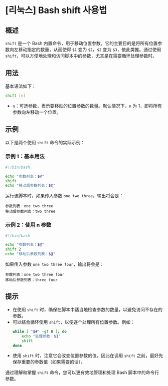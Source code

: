 # [리눅스] Bash shift 사용법

## 概述
`shift` 是一个 Bash 内置命令，用于移动位置参数。它的主要目的是将所有位置参数向左移动指定的数量，从而使得 `$1` 变为 `$2`，`$2` 变为 `$3`，依此类推。通过使用 `shift`，可以方便地处理和访问脚本中的参数，尤其是在需要循环处理参数时。

## 用法
基本语法如下：
```bash
shift [n]
```
- `n`：可选参数，表示要移动的位置参数的数量。默认情况下，`n` 为 1，即将所有参数向左移动一个位置。

## 示例
以下是两个使用 `shift` 命令的实际示例：

### 示例 1：基本用法
```bash
#!/bin/bash

echo "参数列表：$@"
shift
echo "移动后参数列表：$@"
```
运行该脚本时，如果传入参数 `one two three`，输出将会是：
```
参数列表：one two three
移动后参数列表：two three
```

### 示例 2：使用 n 参数
```bash
#!/bin/bash

echo "参数列表：$@"
shift 2
echo "移动后参数列表：$@"
```
如果传入参数 `one two three four`，输出将会是：
```
参数列表：one two three four
移动后参数列表：three four
```

## 提示
- 在使用 `shift` 时，确保在脚本中适当地检查参数的数量，以避免访问不存在的参数。
- 可以结合循环使用 `shift`，以便逐个处理所有位置参数。例如：
  ```bash
  while [ "$#" -gt 0 ]; do
      echo "处理参数：$1"
      shift
  done
  ```
- 使用 `shift` 时，注意它会改变位置参数的值，因此在调用 `shift` 之前，最好先保存重要的参数值（如果需要的话）。

通过理解和掌握 `shift` 命令，您可以更有效地管理和处理 Bash 脚本中的命令行参数。